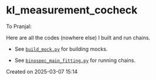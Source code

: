 # kl_measurement_cocheck

To Pranjal:

Here are all the codes (nowhere else) I built and run chains. 

* See [`build_mock.py`](./build_mock.py) for building mocks. 

* See [`binospec_main_fitting.py`](./binospec_main_fitting.py) for running chains.

Created on 2025-03-07 15:14
